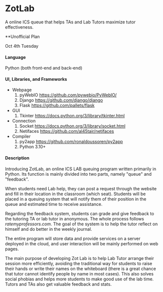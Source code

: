 # ZotLab
A online ICS queue that helps TAs and Lab Tutors maximize tutor effectiveness.

**Unofficial Plan

Oct 4th Tuesday



#### Language

Python (both front-end and back-end)



#### UI, Libraries, and Frameworks

- Webpage
  1. pyWebIO https://github.com/pywebio/PyWebIO/
  2. Django https://github.com/django/django
  3. Flask https://github.com/pallets/flask
- GUI
  1. Tkinter https://docs.python.org/3/library/tkinter.html
- Connection
  1. Socket https://docs.python.org/3/library/socket.html
  2. Netifaces https://github.com/al45tair/netifaces
- Compiler
  1. py2app https://github.com/ronaldoussoren/py2app
  2. Python 3.10+



#### Description

Introducing ZotLab, an online ICS LAB queuing program written primarily in Python. Its function is mainly divided into two parts, namely "queue" and "feedback".

When students need Lab help, they can post a request through the website and fill in their location in the classroom (which seat). Students will be placed in a queuing system that will notify them of their position in the queue and estimated time to receive assistance.

Regarding the feedback system, students can grade and give feedback to the tutoring TA or lab tutor in anonymous. The whole process follows *ratemyprofessors.com*. The goal of the system is to help the tutor reflect on himself and do better in the weekly journal.

The entire program will store data and provide services on a server deployed in the cloud, and user interaction will be mainly performed on web pages.

The main purpose of developing Zot Lab is to help Lab Tutor arrange their session more efficiently, avoiding the traditional way for students to raise their hands or write their names on the whiteboard (there is a great chance that tutor cannot identify people by name in most cases). This also solves social phobias and helps more students to make good use of the lab time. Tutors and TAs also get valuable feedback and stats.
